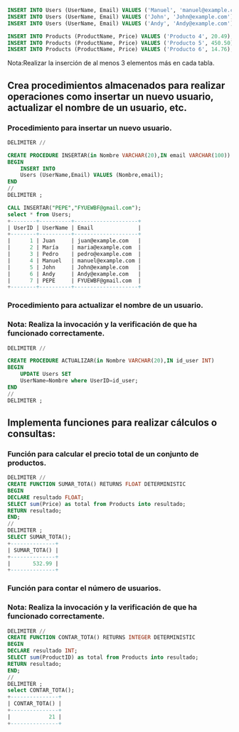 ```sql
INSERT INTO Users (UserName, Email) VALUES ('Manuel', 'manuel@example.com');
INSERT INTO Users (UserName, Email) VALUES ('John', 'John@example.com');
INSERT INTO Users (UserName, Email) VALUES ('Andy', 'Andy@example.com');

INSERT INTO Products (ProductName, Price) VALUES ('Producto 4', 20.49);
INSERT INTO Products (ProductName, Price) VALUES ('Producto 5', 450.50);
INSERT INTO Products (ProductName, Price) VALUES ('Producto 6', 14.76);
```
Nota:Realizar la inserción de al menos 3 elementos más en cada tabla.

## Crea procedimientos almacenados para realizar operaciones como insertar un nuevo usuario, actualizar el nombre de un usuario, etc.
### Procedimiento para insertar un nuevo usuario.
```sql
DELIMITER //

CREATE PROCEDURE INSERTAR(in Nombre VARCHAR(20),IN email VARCHAR(100)) 
BEGIN
    INSERT INTO 
    Users (UserName,Email) VALUES (Nombre,email);
END
//
DELIMITER ; 

CALL INSERTAR("PEPE","FYUEWBF@gmail.com");
select * from Users;
+--------+----------+--------------------+
| UserID | UserName | Email              |
+--------+----------+--------------------+
|      1 | Juan     | juan@example.com   |
|      2 | María    | maria@example.com  |
|      3 | Pedro    | pedro@example.com  |
|      4 | Manuel   | manuel@example.com |
|      5 | John     | John@example.com   |
|      6 | Andy     | Andy@example.com   |
|      7 | PEPE     | FYUEWBF@gmail.com  |
+--------+----------+--------------------+

```
### Procedimiento para actualizar el nombre de un usuario.
### Nota: Realiza la invocación y la verificación de que ha funcionado correctamente.

```sql
DELIMITER //

CREATE PROCEDURE ACTUALIZAR(in Nombre VARCHAR(20),IN id_user INT) 
BEGIN
    UPDATE Users SET 
    UserName=Nombre where UserID=id_user;
END
//
DELIMITER ; 
```

## Implementa funciones para realizar cálculos o consultas:

### Función para calcular el precio total de un conjunto de productos.

```sql
DELIMITER //
CREATE FUNCTION SUMAR_TOTA() RETURNS FLOAT DETERMINISTIC
BEGIN
DECLARE resultado FLOAT;
SELECT sum(Price) as total from Products into resultado;
RETURN resultado;
END;
//
DELIMITER ;
SELECT SUMAR_TOTA();
+--------------+
| SUMAR_TOTA() |
+--------------+
|       532.99 |
+--------------+

```
### Función para contar el número de usuarios.
### Nota: Realiza la invocación y la verificación de que ha funcionado correctamente.
```sql
DELIMITER //
CREATE FUNCTION CONTAR_TOTA() RETURNS INTEGER DETERMINISTIC
BEGIN
DECLARE resultado INT;
SELECT sum(ProductID) as total from Products into resultado;
RETURN resultado;
END;
//
DELIMITER ;
select CONTAR_TOTA();
+---------------+
| CONTAR_TOTA() |
+---------------+
|            21 |
+---------------+

```